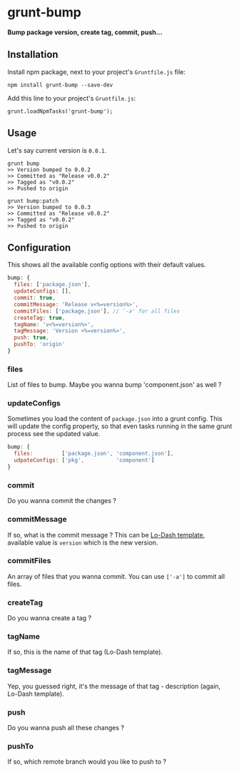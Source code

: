# grunt-bump

**Bump package version, create tag, commit, push...**

## Installation

Install npm package, next to your project's `Gruntfile.js` file:

    npm install grunt-bump --save-dev

Add this line to your project's `Gruntfile.js`:

    grunt.loadNpmTasks('grunt-bump');


## Usage

Let's say current version is `0.0.1`.

````
grunt bump
>> Version bumped to 0.0.2
>> Committed as "Release v0.0.2"
>> Tagged as "v0.0.2"
>> Pushed to origin

grunt bump:patch
>> Version bumped to 0.0.3
>> Committed as "Release v0.0.2"
>> Tagged as "v0.0.2"
>> Pushed to origin
````

## Configuration

This shows all the available config options with their default values.

```js
bump: {
  files: ['package.json'],
  updateConfigs: [],
  commit: true,
  commitMessage: 'Release v<%=version%>',
  commitFiles: ['package.json'], // '-a' for all files
  createTag: true,
  tagName: 'v<%=version%>',
  tagMessage: 'Version <%=version%>',
  push: true,
  pushTo: 'origin'
}
```

### files
List of files to bump. Maybe you wanna bump 'component.json' as well ?

### updateConfigs
Sometimes you load the content of `package.json` into a grunt config. This will update the config property, so that even tasks running in the same grunt process see the updated value.

```js
bump: {
  files:         ['package.json', 'component.json'],
  udpateConfigs: ['pkg',          'component']
}
```

### commit
Do you wanna commit the changes ?

### commitMessage
If so, what is the commit message ? This can be [Lo-Dash template], available value is `version` which is the new version.

### commitFiles
An array of files that you wanna commit. You can use `['-a']` to commit all files.

### createTag
Do you wanna create a tag ?

### tagName
If so, this is the name of that tag (Lo-Dash template).

### tagMessage
Yep, you guessed right, it's the message of that tag - description (again, Lo-Dash template).

### push
Do you wanna push all these changes ?

### pushTo
If so, which remote branch would you like to push to ?


[Lo-Dash template]: http://lodash.com/docs#template
